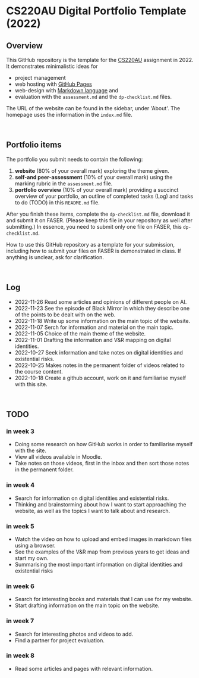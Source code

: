 # CS220AU Digital Portfolio Template (2022)
## Overview
This GitHub repository is the template for the [CS220AU](https://github.com/khofstadter/CS220AU) assignment in 2022. It demonstrates minimalistic ideas for 

- project management
- web hosting with [GitHub Pages](https://pages.github.com/) 
- web-design with [Markdown language](https://guides.github.com/features/mastering-markdown/) and
- evaluation with the `assessment.md` and the `dp-checklist.md` files. 

The URL of the website can be found in the sidebar, under 'About'. The homepage uses the information in the `index.md` file.

<br>

## Portfolio items
The portfolio you submit needs to contain the following:

1. **website** (80% of your overall mark) exploring the theme given.
2. **self-and peer-assessment** (10% of your overall mark) using the marking rubric in the `assessment.md` file.
3. **portfolio overview** (10% of your overall mark) providing a succinct overview of your portfolio, an outline of completed tasks (Log) and tasks to do (TODO) in this `README.md` file.

After you finish these items, complete the `dp-checklist.md` file, download it and submit it on FASER. (Please keep this file in your repository as well after submitting.) In essence, you need to submit only one file on FASER, this `dp-checklist.md`. 

How to use this GitHub repository as a template for your submission, including how to submit your files on FASER is demonstrated in class. If anything is unclear, ask for clarification. 

<br>

## Log

- 2022-11-26 Read some articles and opinions of different people on AI.
- 2022-11-23 See the episode of Black Mirror in which they describe one of the points to be dealt with on the web.
- 2022-11-18 Write up some information on the main topic of the website.
- 2022-11-07 Serch for information and material on the main topic.
- 2022-11-05 Choice of the main theme of the website.
- 2022-11-01 Drafting the information and V&R mapping on digital identities.
- 2022-10-27 Seek information and take notes on digital identities and existential risks. 
- 2022-10-25 Makes notes in the permanent folder of videos related to the course content.
- 2022-10-18 Create a github account, work on it and familiarise myself with this site. 

 
<br>

## TODO
### in week 3
- Doing some research on how GitHub works in order to familiarise myself with the site.
- View all videos available in Moodle.
- Take notes on those videos, first in the inbox and then sort those notes in the permanent folder.
### in week 4
- Search for information on digital identities and existential risks.
- Thinking and brainstorming about how I want to start approaching the website, as well as the topics I want to talk about and research.
### in week 5
- Watch the video on how to upload and embed images in markdown files using a browser.
- See the examples of the V&R map from previous years to get ideas and start my own.
- Summarising the most important information on digital identities and existential risks 
### in week 6
- Search for interesting books and materials that I can use for my website.
- Start drafting information on the main topic on the website.
### in week 7
- Search for interesting photos and videos to add.
- Find a partner for project evaluation.
### in week 8
- Read some articles and pages with relevant information.

